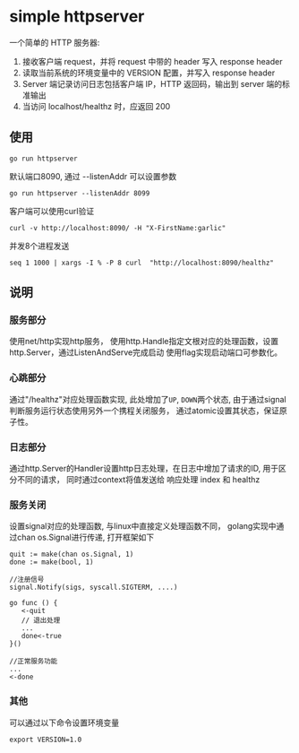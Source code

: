 # simple httpserver

一个简单的 HTTP 服务器:

1. 接收客户端 request，并将 request 中带的 header 写入 response header
2. 读取当前系统的环境变量中的 VERSION 配置，并写入 response header
3. Server 端记录访问日志包括客户端 IP，HTTP 返回码，输出到 server 端的标准输出
4. 当访问 localhost/healthz 时，应返回 200


## 使用

```
go run httpserver
```

默认端口8090,  通过 --listenAddr 可以设置参数

```
go run httpserver --listenAddr 8099
```


客户端可以使用curl验证
```
curl -v http://localhost:8090/ -H "X-FirstName:garlic"
```

并发8个进程发送

```
seq 1 1000 | xargs -I % -P 8 curl  "http://localhost:8090/healthz"
```



## 说明


### 服务部分

使用net/http实现http服务， 使用http.Handle指定文根对应的处理函数，设置http.Server，通过ListenAndServe完成启动
使用flag实现启动端口可参数化。

### 心跳部分 
通过"/healthz"对应处理函数实现, 此处增加了`UP`, `DOWN`两个状态, 由于通过signal判断服务运行状态使用另外一个携程关闭服务，
通过atomic设置其状态，保证原子性。


### 日志部分
通过http.Server的Handler设置http日志处理，在日志中增加了请求的ID, 用于区分不同的请求， 同时通过context将值发送给
响应处理 index 和 healthz


### 服务关闭
设置signal对应的处理函数, 与linux中直接定义处理函数不同， golang实现中通过chan os.Signal进行传递, 打开框架如下

```
quit := make(chan os.Signal, 1)
done := make(bool, 1)

//注册信号
signal.Notify(sigs, syscall.SIGTERM, ....)

go func () {
   <-quit 
   // 退出处理
   ...
   done<-true
}()

//正常服务功能
...
<-done

```
### 其他

可以通过以下命令设置环境变量
```
export VERSION=1.0 
```


